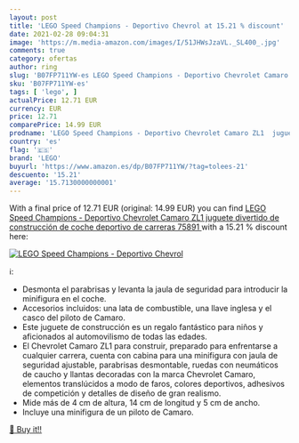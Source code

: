 ```yaml
---
layout: post
title: 'LEGO Speed Champions - Deportivo Chevrol at 15.21 % discount'
date: 2021-02-28 09:04:31
image: 'https://m.media-amazon.com/images/I/51JHWsJzaVL._SL400_.jpg'
comments: true
category: ofertas
author: ring
slug: 'B07FP711YW-es LEGO Speed Champions - Deportivo Chevrolet Camaro ZL1...'
sku: 'B07FP711YW-es'
tags: [ 'lego', ]
actualPrice: 12.71 EUR
currency: EUR
price: 12.71
comparePrice: 14.99 EUR
prodname: 'LEGO Speed Champions - Deportivo Chevrolet Camaro ZL1  juguete divertido de construcción de coche deportivo de carreras  75891 '
country: 'es'
flag: '🇪🇸'
brand: 'LEGO'
buyurl: 'https://www.amazon.es/dp/B07FP711YW/?tag=tolees-21'
descuento: '15.21'
average: '15.7130000000001'
---
```


With a final price of 12.71 EUR (original: 14.99 EUR) you can find [LEGO Speed Champions - Deportivo Chevrolet Camaro ZL1  juguete divertido de construcción de coche deportivo de carreras  75891 ](https://www.amazon.es/dp/B07FP711YW/?tag=tolees-21) with a  15.21 % discount here:

[![LEGO Speed Champions - Deportivo Chevrol](https://m.media-amazon.com/images/I/51JHWsJzaVL._SL400_.jpg)](https://www.amazon.es/dp/B07FP711YW/?tag=tolees-21)

ℹ️:

- Desmonta el parabrisas y levanta la jaula de seguridad para introducir la minifigura en el coche.
- Accesorios incluidos: una lata de combustible, una llave inglesa y el casco del piloto de Camaro.
- Este juguete de construcción es un regalo fantástico para niños y aficionados al automovilismo de todas las edades.
- El Chevrolet Camaro ZL1 para construir, preparado para enfrentarse a cualquier carrera, cuenta con cabina para una minifigura con jaula de seguridad ajustable, parabrisas desmontable, ruedas con neumáticos de caucho y llantas decoradas con la marca Chevrolet Camaro, elementos translúcidos a modo de faros, colores deportivos, adhesivos de competición y detalles de diseño de gran realismo.
- Mide más de 4 cm de altura, 14 cm de longitud y 5 cm de ancho.
- Incluye una minifigura de un piloto de Camaro.

[🛒 Buy it!!](https://www.amazon.es/dp/B07FP711YW/?tag=tolees-21)
